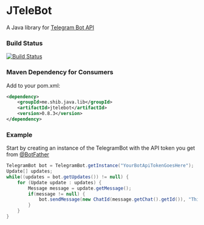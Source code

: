 # JTeleBot
A Java library for [Telegram Bot API](https://core.telegram.org/bots/api)

### Build Status
[![Build Status](https://travis-ci.org/shibme/jtelebot.svg)](https://travis-ci.org/shibme/jtelebot)

### Maven Dependency for Consumers
Add to your pom.xml:

```xml
<dependency>
	<groupId>me.shib.java.lib</groupId>
	<artifactId>jtelebot</artifactId>
	<version>0.8.3</version>
</dependency>
```

### Example
Start by creating an instance of the TelegramBot with the API token you get from [@BotFather](https://telegram.me/BotFather)

```java
TelegramBot bot = TelegramBot.getInstance("YourBotApiTokenGoesHere");
Update[] updates;
while((updates = bot.getUpdates()) != null) {
    for (Update update : updates) {
        Message message = update.getMessage();
        if(message != null) {
            bot.sendMessage(new ChatId(message.getChat().getId()), "This is a reply from the bot! :)");
        }
    }
}
```